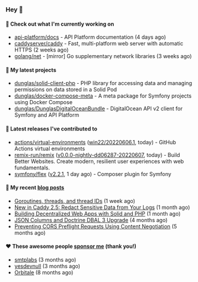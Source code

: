 ### Hey 👋

#### 👷 Check out what I'm currently working on

- [api-platform/docs](https://github.com/api-platform/docs) - API Platform documentation (4 days ago)
- [caddyserver/caddy](https://github.com/caddyserver/caddy) - Fast, multi-platform web server with automatic HTTPS (2 weeks ago)
- [golang/net](https://github.com/golang/net) - [mirror] Go supplementary network libraries (3 weeks ago)

#### 🌱 My latest projects

- [dunglas/solid-client-php](https://github.com/dunglas/solid-client-php) - PHP library for accessing data and managing permissions on data stored in a Solid Pod
- [dunglas/docker-compose-meta](https://github.com/dunglas/docker-compose-meta) - A meta package for Symfony projects using Docker Compose
- [dunglas/DunglasDigitalOceanBundle](https://github.com/dunglas/DunglasDigitalOceanBundle) - DigitalOcean API v2 client for Symfony and API Platform

#### 🔭 Latest releases I've contributed to

- [actions/virtual-environments](https://github.com/actions/virtual-environments) ([win22/20220606.1](https://github.com/actions/virtual-environments/releases/tag/win22%2F20220606.1), today) - GitHub Actions virtual environments
- [remix-run/remix](https://github.com/remix-run/remix) ([v0.0.0-nightly-dd06287-20220607](https://github.com/remix-run/remix/releases/tag/v0.0.0-nightly-dd06287-20220607), today) - Build Better Websites. Create modern, resilient user experiences with web fundamentals.
- [symfony/flex](https://github.com/symfony/flex) ([v2.2.1](https://github.com/symfony/flex/releases/tag/v2.2.1), 1 day ago) - Composer plugin for Symfony

#### 📜 My recent [blog posts](https://dunglas.fr)

- [Goroutines, threads, and thread IDs](https://dunglas.fr/2022/05/goroutines-threads-and-thread-ids/) (1 week ago)
- [New in Caddy 2.5: Redact Sensitive Data from Your Logs](https://dunglas.fr/2022/04/caddy-logging-security-improvements/) (1 month ago)
- [Building Decentralized Web Apps with Solid and PHP](https://dunglas.fr/2022/04/building-decentralized-web-apps-with-solid-and-php/) (1 month ago)
- [JSON Columns and Doctrine DBAL 3 Upgrade](https://dunglas.fr/2022/01/json-columns-and-doctrine-dbal-3-upgrade/) (4 months ago)
- [Preventing CORS Preflight Requests Using Content Negotiation](https://dunglas.fr/2022/01/preventing-cors-preflight-requests-using-content-negotiation/) (5 months ago)

#### ❤️ These awesome people [sponsor me](https://github.com/sponsors/dunglas) (thank you!)

- [smtplabs](https://github.com/smtplabs) (3 months ago)
- [yesdevnull](https://github.com/yesdevnull) (3 months ago)
- [Orbitale](https://github.com/Orbitale) (8 months ago)
